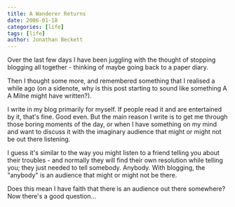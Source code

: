 ```yaml
---
title: A Wanderer Returns
date: 2006-01-18
categories: [life]
tags: [life]
author: Jonathan Beckett
---
```


Over the last few days I have been juggling with the thought of stopping blogging all together - thinking of maybe going back to a paper diary.

Then I thought some more, and remembered something that I realised a while ago (on a sidenote, why is this post starting to sound like something A A Milne might have written?).

I write in my blog primarily for myself. If people read it and are entertained by it, that's fine. Good even. But the main reason I write is to get me through those boring moments of the day, or when I have something on my mind and want to discuss it with the imaginary audience that might or might not be out there listening.

I guess it's similar to the way you might listen to a friend telling you about their troubles - and normally they will find their own resolution while telling you; they just needed to tell somebody. Anybody. With blogging, the "anybody" is an audience that might or might not be there.

Does this mean I have faith that there is an audience out there somewhere? Now there's a good question...